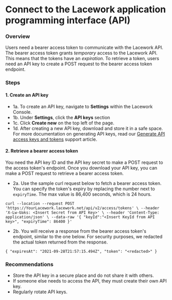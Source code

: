 
# Connect to the Lacework application programming interface (API)

### Overview

Users need a bearer access token to communicate with the Lacework API. The bearer access token grants *temporary* access to the Lacework API. This means that the tokens have an *expiration*. To retrieve a token, users need an API key to create a POST request to the bearer access token endpoint. 

### Steps 

#### 1. Create an API key

* 1a. To create an API key, navigate to **Settings** within the Lacework Console. 
* 1b. Under **Settings**, click the **API keys** section 
* 1c. Click **Create new** on the top left of the page. 
* 1d. After creating a new API key, download and store it in a safe space. For more documentation
on generating API keys, read our [Generate API access keys and tokens](https://support.lacework.com/hc/en-us//articles/360011403853) support article.

#### 2. Retrieve a bearer access token

You need the API key ID and the API key secret to make a POST request to the access token's endpoint. Once you download your API key, you can make a POST request to retrieve a bearer access token. 

* 2a. Use the sample curl request below to fetch a bearer access token. You can specify the token's expiry by replacing the number next to `expiryTime`. The max value is 86,400 seconds, which is 24 hours.

`curl --location --request POST 'https://YourLacework.lacework.net/api/v2/access/tokens' \
--header 'X-Lw-Uaks: <Insert Secret from API Key>' \
--header 'Content-Type: application/json' \
--data-raw '{
"keyId":"<Insert KeyId from API key>",
"expiryTime": 86400
}'`

* 2b. You will receive a response from the bearer access token's endpoint, similar to the one below. For security purposes, we redacted the actual token returned from the response.

`{
"expiresAt": "2021-09-28T21:57:15.494Z",
"token": "<redacted>"
}`

### Recommendations
* Store the API key in a secure place and do not share it with others.
* If someone else needs to access the API, they must create their own API key.
* Regularly rotate API keys.

